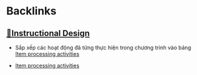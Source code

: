 
# Backlinks
## [🌱Instructional Design](<🌱Instructional Design.md>)
- Sắp xếp các hoạt động đã từng thực hiện trong chương trình vào bảng [Item processing activities](<Item processing activities.md>)

-  [Item processing activities](<Item processing activities.md>)

